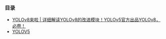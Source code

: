 ### 目录
- [YOLOv8来啦 | 详细解读YOLOv8的改进模块！YOLOv5官方出品YOLOv8，必卷！](https://mp.weixin.qq.com/s/ZR8DFh_TWCgRo44gWWXgOw)
- [YOLOV5]()
